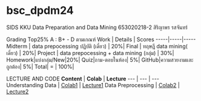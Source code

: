 # bsc_dpdm24
SIDS KKU Data Preparation and Data Mining 
653020218-2 สิริญาพร รสจันทร์

Grading Top25% A : B+ - D ตามเกณฑ์
Work | Details | Scores
-----|-----|-----
Midterm | data prepocessing ปฏิบัติ (เดี่ยว) | 20%|
Final | ทฤษฎี data mining( เดี่ยว) | 20%|
Project | data prepocessing + data mining (กลุ่ม) | 30%|
Homework|แบ่งกลุ่ม/New|20%|
Quiz|ถาม-ตอบในห้อง| 5%|
GitHub|ความสวยงามและถูกต้อง| 5%|
 Total| = | 100%|



LECTURE AND CODE 
**Content** | **Colab** | **Lecture**
--- | --- | ---
Understanding Data | [Colab1](https://github.com/Meaiie/bsc_dpdm24/blob/main/Chapter_2_Understanding_Data.ipynb) | [Lecture1]()
Data Preprocessing | [Colab2](https://github.com/Meaiie/bsc_dpdm24/blob/main/Chapter_3_Data_Preprocessing.ipynb) | [Lecture2]()
